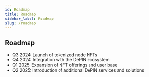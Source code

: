 ```yaml
---
id: Roadmap
title: Roadmap
sidebar_label: Roadmap
slug: /roadmap
---
```


## Roadmap
- Q3 2024: Launch of tokenized node NFTs
- Q4 2024: Integration with the DePIN ecosystem
- Q1 2025: Expansion of NFT offerings and user base
- Q2 2025: Introduction of additional DePIN services and solutions
